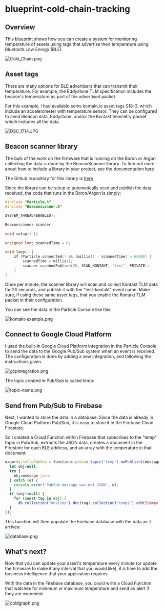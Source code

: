 
# blueprint-cold-chain-tracking

## Overview

This blueprint shows how you can create a system for monitoring temperature of assets using tags that advertise their temperature using Bluetooth Low Energy (BLE).

![Cold_Chain.png](images/Cold_Chain.png)

## Asset tags

There are many options for BLE advertisers that can transmit their temperature. For example, the Eddystone TLM specification includes the beacon's temperature as part of the advertised packet.

For this example, I had available some kontakt.io asset tags S18-3, which include an accelerometer with temperature sensor. They can be configured to send iBeacon data, Eddystone, and/or the Kontakt telemetry packet which includes all the data.

![DSC_1714.JPG](images/DSC_1714.JPG)

## Beacon scanner library

The bulk of the work on the firmware that is running on the Boron or Argon collecting the data is done by the BeaconScanner library. To find out more about how to include a library in your project, see the documentation [here](https://docs.particle.io/getting-started/device-os/firmware-libraries/#using-libraries)

The Github repository for this library is [here](https://github.com/particle-iot/beacon-scanner-library)

Since the library can be setup to automatically scan and publish the data received, the code that runs in the Boron/Argon is simply: 

```cpp
#include "Particle.h"  
#include "Beaconscanner.h"  
  
SYSTEM_THREAD(ENABLED);  
  
Beaconscanner scanner;  
  
void setup() {}  
  
unsigned long scannedTime = 0;  
  
void loop() {  
    if (Particle.connected() && (millis() - scannedTime) > 60000) {  
        scannedTime = millis();  
        scanner.scanAndPublish(20, SCAN_KONTAKT, "test", PRIVATE);  
    }  
}
```

Once per minute, the scanner library will scan and collect Kontakt TLM data for 20 seconds, and publish it with the "test-kontakt" event name. Make sure, if using these same asset tags, that you enable the Kontakt TLM packet in their configuration.

You can see the data in the Particle Console like this:

![kontakt-example.png](images/kontakt-example.png)

## Connect to Google Cloud Platform

I used the built-in Google Cloud Platform integration in the Particle Console to send the data to the Google Pub/Sub system when an event is received. The configuration is done by adding a new integration, and following the instructions given.

![gcpintegration.png](images/gcpintegration.png)

The topic created in Pub/Sub is called temp:

![topic-name.png](images/topic-name.png)

## Send from Pub/Sub to Firebase

Next, I wanted to store the data in a database. Since the data is already in Google Cloud Platform Pub/Sub, it is easy to store it in the Firebase Cloud Firestore. 

So I created a Cloud Function within Firebase that subscribes to the "temp" topic in Pub/Sub, extracts the JSON data, creates a document in the Firestore for each BLE address, and an array with the temperature in that document:

```js
exports.helloPubSub = functions.pubsub.topic('temp').onPublish((message) => {  
  let obj=null;  
  try {  
    obj=message.json;  
  } catch (e) {  
    console.error('PubSub message was not JSON', e);  
  }  
  if (obj!=null) {  
    for (const tag in obj) {  
      db.collection("devices").doc(tag).collection("temps").add({temps:obj[tag],created: admin.firestore.Timestamp.fromDate(new Date()) });   }  
  }  
});
```

This function will then populate the Firebase database with the data as it arrives:

![database.png](images/database.png)

## What's next?

Now that you can update your asset's temperature every minute (or update the firmware to make it any interval that you would like), it is time to add the business intelligence that your application requires.

With the data in the Firebase database, you could write a Cloud Function that watches for minimum or maximum temperature and send an alert if they are exceeded:

![coldgraph.png](images/coldgraph.png)

